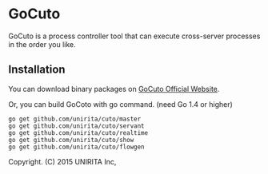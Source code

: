 # GoCuto

GoCuto is a process controller tool that can execute cross-server processes in the order you like.

## Installation

You can download binary packages on [GoCuto Official Website](http://cuto.unirita.co.jp/cuto/).

Or, you can build GoCoto with go command. (need Go 1.4 or higher)

    go get github.com/unirita/cuto/master
    go get github.com/unirita/cuto/servant
    go get github.com/unirita/cuto/realtime
    go get github.com/unirita/cuto/show
    go get github.com/unirita/cuto/flowgen

Copyright. (C) 2015 UNIRITA Inc,
